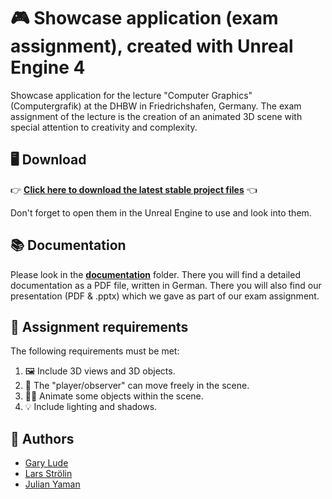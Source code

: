 # 🎮 Showcase application (exam assignment), created with Unreal Engine 4

Showcase application for the lecture "Computer Graphics" (Computergrafik) at the DHBW in Friedrichshafen, Germany. The exam assignment of the lecture is the creation of an animated 3D scene with special attention to creativity and complexity.

## 🖥 Download
👉 **[Click here to download the latest stable project files](https://github.com/The-Bug-Busters/cg-unreal-demo/releases/tag/v1.0.1)** 👈

Don't forget to open them in the Unreal Engine to use and look into them.

## 📚 Documentation

Please look in the [**documentation**](/documentation) folder. There you will find a detailed documentation as a PDF file, written in German. There you will also find our presentation (PDF & .pptx) which we gave as part of our exam assignment.

## 👷 Assignment requirements
The following requirements must be met:

1. 🖼️ Include 3D views and 3D objects. 
2. 🧍 The "player/observer" can move freely in the scene.
3. 🚶‍♂️ Animate some objects within the scene. 
4. 💡 Include lighting and shadows.

## 👷 Authors
* [Gary Lude](https://github.com/Kiodok)
* [Lars Strölin](https://github.com/M4RD3K)
* [Julian Yaman](https://github.com/julianYaman)
